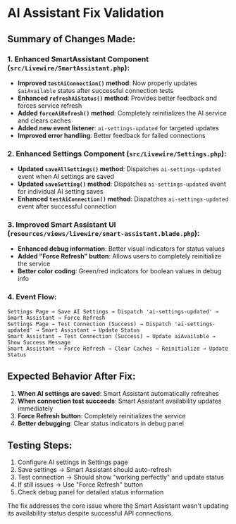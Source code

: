# AI Assistant Fix Validation

## Summary of Changes Made:

### 1. Enhanced SmartAssistant Component (`src/Livewire/SmartAssistant.php`):
- **Improved `testAiConnection()` method**: Now properly updates `$aiAvailable` status after successful connection tests
- **Enhanced `refreshAiStatus()` method**: Provides better feedback and forces service refresh
- **Added `forceAiRefresh()` method**: Completely reinitializes the AI service and clears caches
- **Added new event listener**: `ai-settings-updated` for targeted updates
- **Improved error handling**: Better feedback for failed connections

### 2. Enhanced Settings Component (`src/Livewire/Settings.php`):
- **Updated `saveAllSettings()` method**: Dispatches `ai-settings-updated` event when AI settings are saved
- **Updated `saveSetting()` method**: Dispatches `ai-settings-updated` event for individual AI setting saves
- **Enhanced `testAiConnection()` method**: Dispatches `ai-settings-updated` event after successful connection

### 3. Improved Smart Assistant UI (`resources/views/livewire/smart-assistant.blade.php`):
- **Enhanced debug information**: Better visual indicators for status values
- **Added "Force Refresh" button**: Allows users to completely reinitialize the service
- **Better color coding**: Green/red indicators for boolean values in debug info

### 4. Event Flow:
```
Settings Page → Save AI Settings → Dispatch 'ai-settings-updated' → Smart Assistant → Force Refresh
Settings Page → Test Connection (Success) → Dispatch 'ai-settings-updated' → Smart Assistant → Update Status
Smart Assistant → Test Connection (Success) → Update aiAvailable → Show Success Message
Smart Assistant → Force Refresh → Clear Caches → Reinitialize → Update Status
```

## Expected Behavior After Fix:

1. **When AI settings are saved**: Smart Assistant automatically refreshes
2. **When connection test succeeds**: Smart Assistant availability updates immediately
3. **Force Refresh button**: Completely reinitializes the service
4. **Better debugging**: Clear status indicators in debug panel

## Testing Steps:

1. Configure AI settings in Settings page
2. Save settings → Smart Assistant should auto-refresh
3. Test connection → Should show "working perfectly" and update status
4. If still issues → Use "Force Refresh" button
5. Check debug panel for detailed status information

The fix addresses the core issue where the Smart Assistant wasn't updating its availability status despite successful API connections.

